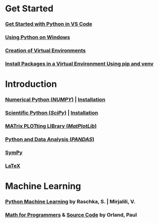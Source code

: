 # Get Started
### [Get Started with Python in VS Code](https://code.visualstudio.com/docs/python/python-tutorial#_install-and-use-packages)
### [Using Python on Windows](https://docs.python.org/3.9/using/windows.html)
### [Creation of Virtual Environments](https://docs.python.org/3.9/library/venv.html#module-venv)
### [Install Packages in a Virtual Environment Using pip and venv](https://packaging.python.org/en/latest/guides/installing-using-pip-and-virtual-environments/#creating-a-virtual-environment)
# Introduction
### [Numerical Python (*NUMPY*)](https://numpy.org/doc/stable/reference/) | [Installation](https://numpy.org)
### [Scientific Python (*SciPy*)](https://docs.scipy.org/doc) | [Installation](https://scipy.org/)
### [ MATrix PLOTting LIBrary (*MatPlotLib*)](https://matplotlib.org/)
### [Python and Data Analysis (*PANDAS*)](https://pandas.pydata.org/)
### [SymPy](https://docs.sympy.org/latest/tutorials/intro-tutorial/index.html)
### [LaTeX](https://latex-programming.fandom.com/wiki/List_of_LaTeX_symbols)
# Machine Learning
### [Python Machine Learning](https://github.com/rasbt/python-machine-learning-book-3rd-edition) by Raschka, S. | Mirjalili, V.
### [Math for Programmers](https://www.manning.com/books/math-for-programmers) & [Source Code](https://github.com/orlandpm/Math-for-Programmers) by Orland, Paul




